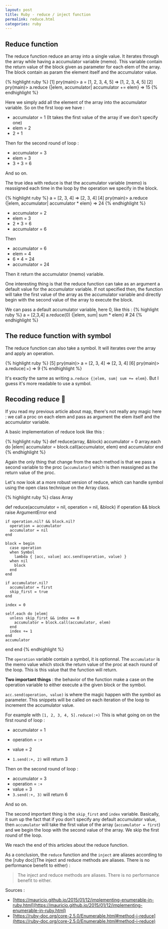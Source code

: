 ```yaml
---
layout: post
title: Ruby - reduce / inject function
permalink: reduce.html
categories: ruby
---
```


## Reduce function

The reduce function reduce an array into a single value. It iterates through the array while having a accumulator variable (memo). This variable contain the return value of the block given as parameter for each elem of the array. The block contain as param the element itself and the accumulator value.


{% highlight ruby %}
[1] pry(main)> a = [1, 2, 3, 4, 5]
=> [1, 2, 3, 4, 5]
[2] pry(main)> a.reduce {|elem, accumulator| accumulator += elem}
=> 15
{% endhighlight %}

Here we simply add all the element of the array into the accumulator variable.
So on the first loop we have :

* accumulator = 1 (It takes the first value of the array if we don't specify one)
* elem = 2
* 2 + 1

Then for the second round of loop :

* accumulator = 3
* elem = 3
* 3 + 3 = 6

And so on.

The true idea with reduce is that the accumulator variable (memo) is reassigned each time in the loop by the operation we specify in the block.

{% highlight ruby %}
a = [2, 3, 4]
=> [2, 3, 4]
[4] pry(main)> a.reduce {|elem, accumulator| accumulator * elem}
=> 24
{% endhighlight %}

* accumulator = 2
* elem = 3
* 2 * 3 = 6
* accumulator = 6

Then
* accumulator = 6
* elem = 4
* 6 * 4 = 24
* accumulator = 24

Then it return the accumulator (memo) variable.

One interesting thing is that the reduce function can take as an argument a default value for the accumulator variable. If not specified then, the function will take the first value of the array as the accumulator variable and directly begin with the second value of the array to execute the block.

We can pass a default accumulator variable, here 0, like this :
{% highlight ruby %}
a = [2,3,4]
a.reduce(0) {|elem, sum| sum * elem} # 24
{% endhighlight %}

## The reduce function with symbol

The reduce function can also take a symbol. It will iterates over the array and apply an operation.

{% highlight ruby %}
[5] pry(main)> a = [2, 3, 4]
=> [2, 3, 4]
[6] pry(main)> a.reduce(:+)
=> 9
{% endhighlight %}

It's exactly the same as writing `a.reduce {|elem, sum| sum += elem}`. But I guess it's more readable to use a symbol.


## Recoding reduce 🧙‍

If you read my previous article about map, there's not really any magic here : we call a proc on each elem and pass as argument the elem itself and the accumulator variable.

A basic implementation of reduce look like this :

{% highlight ruby %}
def reduce(array, &block)
  accumulator = 0
  array.each do |elem|
    accumulator = block.call(accumulator, elem)
  end
  accumulator
end
{% endhighlight %}

Again the only thing that change from the each method is that we pass a second variable to the proc (`accumulator`) which is then reassigned as the return value of the proc.

Let's now look at a more robust version of reduce, which can handle symbol using the open class technique on the Array class.

{% highlight ruby %}
class Array

  def reduce(accumulator = nil, operation = nil, &block)
    if operation && block
      raise ArgumentError
    end

    if operation.nil? && block.nil?
      operation = accumulator
      accumulator = nil
    end

    block = begin
      case operation
      when Symbol
        lambda { |acc, value| acc.send(operation, value) }
      when nil
        block
      end
    end

    if accumulator.nil?
      accumulator = first
      skip_first = true
    end

    index = 0

    self.each do |elem|
      unless skip_first && index == 0
        accumulator = block.call(accumulator, elem)
      end
      index += 1
    end
    accumulator
  end
end
{% endhighlight %}

The `operation` variable contain a symbol, it is optionnal. The `accumulator` is the memo value which stock the return value of the proc at each round of the loop. This is this value that the
function will return.

**Two important things** : the behavior of the function make a case on the operation variable to either execute a the given block or the symbol.

`acc.send(operation, value)` is where the magic happen with the symbol as parameter. This snippets will be called on each iteration of the loop to increment the accumulator value.

For example with
`[1, 2, 3, 4, 5].reduce(:+)`
This is what going on on the first round of loop :


* accumulator = 1

* operation = `:+`
* value = 2
* `1.send(:+, 2)` will return 3

Then on the second round of loop :

* accumulator = 3
* operation = `:+`
* value = 3
* `3.send(:+, 3)` will return 6

And so on.

The second important thing is the `skip_first` and `index` variable. Basically, it sum up the fact that if you don't specify any default accumulator value, then `accumulator` will take the first value of the array (`accumulator = first`) and we begin the loop with the second value of the array. We skip the first round of the loop.

We reach the end of this articles about the reduce function.

As a conclusion, the `reduce` function and the `inject` are aliases according to the [ruby doc](The inject and reduce methods are aliases. There is no performance benefit to either) :
> The inject and reduce methods are aliases. There is no performance benefit to either.

Sources :

- [https://mauricio.github.io/2015/01/12/implementing-enumerable-in-ruby.html](https://mauricio.github.io/2015/01/12/implementing-enumerable-in-ruby.html)
- [https://ruby-doc.org/core-2.5.0/Enumerable.html#method-i-reduce](https://ruby-doc.org/core-2.5.0/Enumerable.html#method-i-reduce)
